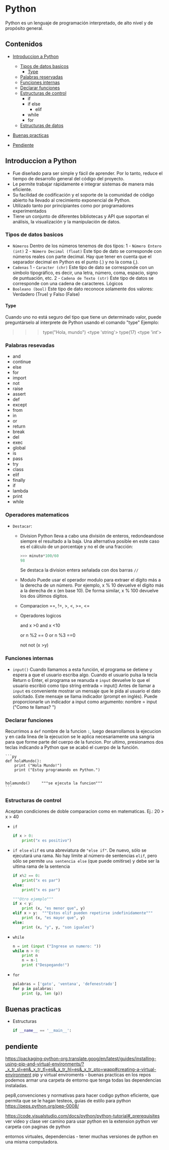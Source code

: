 # Python
Python es un lenguaje de programación interpretado, de alto nivel y de propósito general.

## Contenidos
- [Introduccion a Python](#introduccion-a-python)
    - [Tipos de datos basicos](#tipos-de-datos-basicos)
        - [Type](#type)
    - [Palabras reservadas](#palabras-resevadas)
    - [Funciones internas](#funciones-internas)
    - [Declarar funciones](#declarar-funciones)
    - [Estructuras de control](#estructuras-de-control)
        - if
        - if else
            - elif
        - while
        - for
    - [Estructuras de datos]()

- [Buenas practicas]()
- [Pendiente](#pendiente)


## Introduccion a Python
- Fue diseñado para ser simple y fácil de aprender. Por lo tanto, reduce el tiempo de desarrollo general del código del proyecto.
- Le permite trabajar rápidamente e integrar sistemas de manera más eficiente.
- Su facilidad de codificación y el soporte de la comunidad de código abierto ha llevado al crecimiento exponencial de Python.
- Utilizado tanto por principiantes como por programadores experimentados
- Tiene un conjunto de diferentes bibliotecas y API que soportan el análisis, la visualización y la manipulación de datos.

### Tipos de datos basicos
- `Números`
Dentro de los números tenemos de dos tipos:
1 - `Número Entero (int)`
2 - `Número Decimal (float)`
Este tipo de dato se corresponde con números reales con parte decimal. Hay que tener en cuenta que el separador decimal en Python es el punto (.) y no la coma (,).
- `Cadenas`
1 - `Caracter (chr)`
Este tipo de dato se corresponde con un símbolo tipográfico, es decir, una letra, número, coma, espacio, signo de puntuación, etc.
2 - `Cadena de Texto (str)`
Este tipo de datos se corresponde con una cadena de caracteres.
Lógicos
- `Booleano (bool)`
Este tipo de dato reconoce solamente dos valores: Verdadero (True) y Falso (False)
#### Type
Cuando uno no está seguro del tipo que tiene un determinado valor, puede
preguntárselo al interprete de Python usando el comando "type"
Ejemplo:
>>> type("Hola, mundo")
<type 'string'>
>>> type(17)
<type 'int'>

### Palabras resevadas
- and
- continue
- else
- for
- import
- not
- raise
- assert
- def
- except
- from
- in
- or
- return
- break
- del
- exec
- global
- is
- pass
- try
- class
- elif
- finally
- if
- lambda
- print
- while

### Operadores matematicos
- `Destacar`:

    - Division
    Python lleva a cabo una división de enteros, redondeandose siempre el resultado a la baja.
        Una alternativa posible en este caso es el cálculo de un porcentaje y no el de una fracción:

        ```py
        >>> minuto*100/60
        98
        ```
        Se destaca la division entera señalada con dos barras `//`

    - Modulo
    Puede usar el operador modulo para extraer el dígito más a la derecha de un número. Por ejemplo, x % 10 devuelve el dígito más a la derecha de x (en base 10). De forma similar, x % 100 devuelve los dos últimos dígitos.

    - Comparacion
    ==, !=, >, <, >=, <=

    - Operadores logicos

        and
        x >0 and x <10

        or
        n %2 == 0 or n %3 ==0

        not
        not (x >y)

### Funciones internas
- `input()`
Cuando llamamos a esta función, el programa se detiene y espera a que el usuario escriba algo. Cuando el usuario pulsa la tecla Return o Enter, el programa se reanuda e `input` devuelve lo que el usuario escribió
como tipo string
    entrada = input()
Antes de llamar a `input` es conveniente mostrar un mensaje que le pida al usuario el dato solicitado. Este mensaje se llama indicador (prompt en inglés). Puede proporcionarle un indicador a input como argumento:
    nombre = input ("Como te llamas? ")

### Declarar funciones
Recurrimos a `def` nombre de la funcion `:`, luego desarrollamos la ejecucion y en cada linea de la ejecucion se le aplica necesariamente una sangria para que forme parte del cuerpo de la funcion.
Por ultimo, presionamos dos teclas <ENTER> indicando a Python
que se acabó el cuerpo de la función.

    ```py
    def holaMundo():
        print ("Hola Mundo!")
        print ("Estoy programando en Python.")


    holamundo()     """se ejecuta la funcion"""
    ```

### Estructuras de control
Aceptan condiciones de doble comparacion como en matematicas. 
Ej.: 20 > x > 40

- `if`

    ```py
    if x > 0:
        print("x es positivo")
    ```

- `if else`
`elif` es una abreviatura de `"else if"`. De nuevo, sólo se ejecutará una rama. No hay limite al número de sentencias `elif`, pero sólo se permite `una sentencia else` (que puede omitirse) y debe ser la ultima rama de la sentencia

    ```py
    if x%2 == 0:
        print("x es par")
    else:
        print("x es par")

    """Otro ejemplo"""
    if x < y:
        print (x, "es menor que", y)
    elif x > y:  """Estos elif pueden repetirse indefinidamente"""
        print (x, "es mayor que", y)
    else:
        print (x, "y", y, "son iguales")
    ```

- `while`

    ```py
    n = int (input ("Ingrese un numero: "))
    while n > 0:
        print n
        n = n-1
        print ("Despegando!")
    ```

- `for`

    ```py
    palabras = ['gato', 'ventana', 'defenestrado']
    for p in palabras:
        print (p, len (p))
    ```

## Buenas practicas
- Estructuras

    ```py
    if __name__ == '__main__':
    ```
## pendiente
https://packaging-python-org.translate.goog/en/latest/guides/installing-using-pip-and-virtual-environments/?_x_tr_sl=en&_x_tr_tl=es&_x_tr_hl=es&_x_tr_pto=wapp#creating-a-virtual-environment
pip y virtual enviroments - buenas practicas
en los repos podemos armar una carpeta de entorno que tenga todas las dependencias instaladas.

pep8,convenciones y normativas para hacer codigo python eficiente, que permita que se le hagan testeos, guias de estilo para python
https://peps.python.org/pep-0008/ 

https://code.visualstudio.com/docs/python/python-tutorial#_prerequisites 
ver video y clase
ver camino para usar python en la extension python
ver carpeta con paginas de python

entornos virtuales, dependencias - tener muchas versiones de python en una misma computadora.